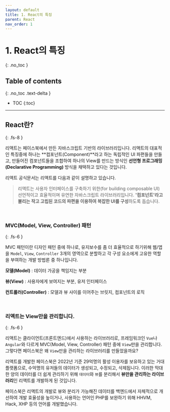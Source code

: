 ```yaml
---
layout: default
title: 1. React의 특징
parent: React
nav_order: 1
---
```


# 1. React의 특징
{: .no_toc }

## Table of contents
{: .no_toc .text-delta }

- TOC
{:toc}

---

## React란?
{: .fs-8 }

리액트는 페이스북에서 만든 자바스크립트 기반의 라이브러리입니다. 리액트의 대표적인 특징중에 하나는 **컴포넌트(Component)**라고 하는 독립적인 UI 파편들을 만들고, 만들어진 컴포넌트들을 조합하여 하나의 View를 만드는 방식인 **선언형 프로그래밍(Declarative Programming)** 방식을 채택하고 있다는 것입니다.

리액트 공식문서는 리액트를 다음과 같이 설명하고 있습니다.

> 리액트는 사용자 인터페이스를 구축하기 위한(for building composable UI) 선언적이고 효율적이며 유연한 자바스크립트 라이브러리입니다. **'컴포넌트'라고 불리는 작고 고립된 코드의 파편을 이용하여 복잡한 UI를 구성**하도록 돕습니다.

&nbsp;

### MVC(Model, View, Controller) 패턴
{: .fs-6 }

MVC 패턴이란 디자인 패턴 중에 하나로, 유지보수를 좀 더 효율적으로 하기위해 웹/앱을 `Model`, `View`, `Controller` 3개의 영역으로 분할하고 각 구성 요소에게 고유한 역할을 부여하는 개발 방법론 중 하나입니다.

**모델(Model)** : 데이터 가공을 책임지는 부분

**뷰(View)** : 사용자에게 보여지는 부분, 유저 인터페이스

**컨트롤러(Controller)** : 모델과 뷰 사이를 이어주는 브릿지, 컴포넌트의 로직

&nbsp;

### 리액트는 View만을 관리합니다.
{: .fs-6 }

리액트는 클라이언트(프론트엔드)에서 사용하는 라이브러리로, 프레임워크인 `Vue`나 `Angular`와 다르게 MVC(Model, View, Controller) 패턴 중에 `View`만을 관리합니다. 그렇다면 페이스북은 왜 `View`만을 관리하는 라이브러리를 만들었을까요?

리액트를 개발한 페이스북은 2022년 기준 29억명의 활성 이용자를 보유하고 있는 거대 플랫폼으로, 수억명의 유저들의 데이터가 생성되고, 수정되고, 삭제됩니다. 이러한 막대한 양의 데이터를 더 쉽게 관리하기 위해 `데이터`와 `뷰`를 분리해서 **뷰만을 관리하는 라이브러리**인 리액트를 개발하게 된 것입니다.

페이스북은 리액트의 개발로 뷰와 분리가 가능해진 데이터를 백엔드에서 자체적으로 개선하여 개발 효율성을 높이거나, 사용하는 언어인 PHP를 보완하기 위해 HHVM, Hack, XHP 등의 언어를 개발했습니다.